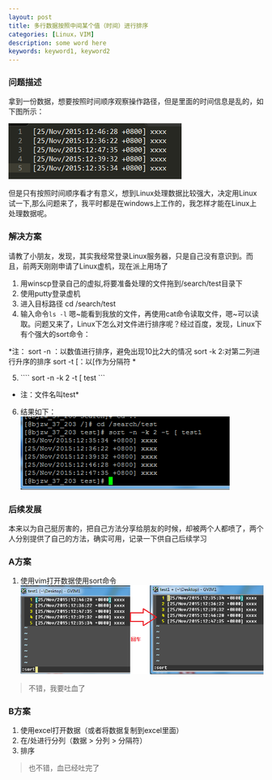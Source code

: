 ```yaml
---
layout: post
title: 多行数据按照中间某个值（时间）进行排序
categories: [Linux，VIM]
description: some word here
keywords: keyword1, keyword2
---
```


### 问题描述

拿到一份数据，想要按照时间顺序观察操作路径，但是里面的时间信息是乱的，如下图所示：

![](/images/2015-12-20-sort1.png) 

但是只有按照时间顺序看才有意义，想到Linux处理数据比较强大，决定用Linux试一下,那么问题来了，我平时都是在windows上工作的，我怎样才能在Linux上处理数据呢。

### 解决方案

请教了小朋友，发现，其实我经常登录Linux服务器，只是自己没有意识到。而且，前两天刚刚申请了Linux虚机，现在派上用场了

1. 用winscp登录自己的虚拟,将要准备处理的文件拖到/search/test目录下
2. 使用putty登录虚机
3. 进入目标路径 cd /search/test
4. 输入命令```ls -l``` 嗯~能看到我放的文件，再使用cat命令读取文件，嗯~可以读取。问题又来了，Linux下怎么对文件进行排序呢？经过百度，发现，Linux下有个强大的sort命令：

*注：
sort -n ：以数值进行排序，避免出现10比2大的情况
sort -k 2:对第二列进行升序的排序
sort -t [：以[作为分隔符
*

5. ```` sort -n -k 2 -t [ test ```
* 注：文件名叫test*

6. 结果如下：
![](/images/2015-12-20-sort2.png)

### 后续发展

本来以为自己挺厉害的，把自己方法分享给朋友的时候，却被两个人都喷了，两个人分别提供了自己的方法，确实可用，记录一下供自己后续学习

### A方案

1. 使用vim打开数据使用sort命令
![](/images/2015-12-20-sort3.png)

> 不错，我要吐血了

### B方案

1. 使用excel打开数据（或者将数据复制到excel里面）
2. 在/处进行分列（数据 > 分列 > 分隔符）
3. 排序

> 也不错，血已经吐完了
